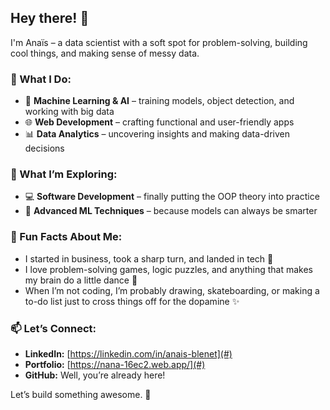 ## Hey there! 👋  

I'm Anaïs – a data scientist with a soft spot for problem-solving, building cool things, and making sense of messy data.  

### 🔧 What I Do:
- 🧠 **Machine Learning & AI** – training models, object detection, and working with big data  
- 🌐 **Web Development** – crafting functional and user-friendly apps  
- 📊 **Data Analytics** – uncovering insights and making data-driven decisions  

### 🌱 What I’m Exploring:
- 💻 **Software Development** – finally putting the OOP theory into practice  
- 🤖 **Advanced ML Techniques** – because models can always be smarter  

### 🎨 Fun Facts About Me:
- I started in business, took a sharp turn, and landed in tech 🚀  
- I love problem-solving games, logic puzzles, and anything that makes my brain do a little dance 🕺  
- When I’m not coding, I’m probably drawing, skateboarding, or making a to-do list just to cross things off for the dopamine ✨  

### 📫 Let’s Connect:
- **LinkedIn:** [https://linkedin.com/in/anais-blenet](#)  
- **Portfolio:** [https://nana-16ec2.web.app/](#)  
- **GitHub:** Well, you’re already here!  

Let’s build something awesome. 🚀  
